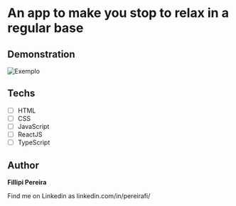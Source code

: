 # An app to make you stop to relax in a regular base

## Demonstration
<img src="../public/icons/demo.png" alt="Exemplo">

## Techs

* [ ] HTML
* [ ] CSS
* [ ] JavaScript
* [ ] ReactJS
* [ ] TypeScript

## Author

**Fillipi Pereira**

Find me on Linkedin as linkedin.com/in/pereirafi/